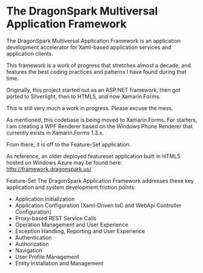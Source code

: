 The DragonSpark Multiversal Application Framework
=================================================

The DragonSpark Multiversal Application Framework is an application development accelerator for Xaml-based application services and application clients.

This framework is a work of progress that stretches almost a decade, and features the best coding practices and patterns I have found during that time.

Originally, this project started out as an ASP.NET framework, then got ported to Silverlight, then to HTML5, and now Xamarin.Forms.

This is still very much a work in progress.  Please excuse the mess.

As mentioned, this codebase is being moved to Xamarin.Forms.  For starters, I am creating a WPF Renderer based on the Windows Phone Renderer that currently exists in Xamarin.Forms 1.3.x.

From there, it is off to the Feature-Set application.

As reference, an older deployed featureset application built in HTML5 hosted on Windows Azure may be found here:
http://framework.dragonspark.us/

Feature-Set
The DragonSpark Application Framework addresses these key application and system development friction points:
- Application Initialization
- Application Configuration (Xaml-Driven IoC and WebApi Controller Configuration)
- Proxy-based REST Service Calls
- Operation Management and User Experience
- Exception Handling, Reporting and User Experience
- Authentication
- Authorization
- Navigation
- User Profile Management
- Entity Installation and Management